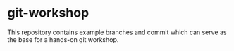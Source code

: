 # git-workshop

This repository contains example branches and commit which can serve as the base for a hands-on git workshop.